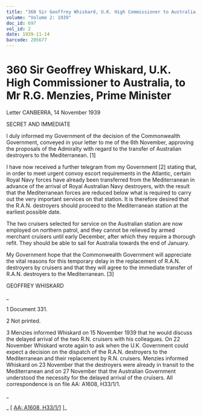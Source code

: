 ```yaml
---
title: "360 Sir Geoffrey Whiskard, U.K. High Commissioner to Australia, to Mr R.G. Menzies, Prime Minister"
volume: "Volume 2: 1939"
doc_id: 697
vol_id: 2
date: 1939-11-14
barcode: 205677
---
```


# 360 Sir Geoffrey Whiskard, U.K. High Commissioner to Australia, to Mr R.G. Menzies, Prime Minister

Letter CANBERRA, 14 November 1939

SECRET AND IMMEDIATE

I duly informed my Government of the decision of the Commonwealth Government, conveyed in your letter to me of the 6th November, approving the proposals of the Admiralty with regard to the transfer of Australian destroyers to the Mediterranean. [1]

I have now received a further telegram from my Government [2] stating that, in order to meet urgent convoy escort requirements in the Atlantic, certain Royal Navy forces have already been transferred from the Mediterranean in advance of the arrival of Royal Australian Navy destroyers, with the result that the Mediterranean forces are reduced below what is required to carry out the very important services on that station. It is therefore desired that the R.A.N. destroyers should proceed to the Mediterranean station at the earliest possible date.

The two cruisers selected for service on the Australian station are now employed on northern patrol, and they cannot be relieved by armed merchant cruisers until early December, after which they require a thorough refit. They should be able to sail for Australia towards the end of January.

My Government hope that the Commonwealth Government will appreciate the vital reasons for this temporary delay in the replacement of R.A.N. destroyers by cruisers and that they will agree to the immediate transfer of R.A.N. destroyers to the Mediterranean. [3]

GEOFFREY WHISKARD

_

1 Document 331.

2 Not printed.

3 Menzies informed Whiskard on 15 November 1939 that he would discuss the delayed arrival of the two R.N. cruisers with his colleagues. On 22 November Whiskard wrote again to ask when the U.K. Government could expect a decision on the dispatch of the R.A.N. destroyers to the Mediterranean and their replacement by R.N. cruisers. Menzies informed Whiskard on 23 November that the destroyers were already in transit to the Mediterranean and on 27 November that the Australian Government understood the necessity for the delayed arrival of the cruisers. All correspondence is on file AA: A1608, H33/1/1.

_

_ [ [AA: A1608, H33/1/1](http://www.naa.gov.au/cgi-bin/Search?O=I&Number=205677) ]_
